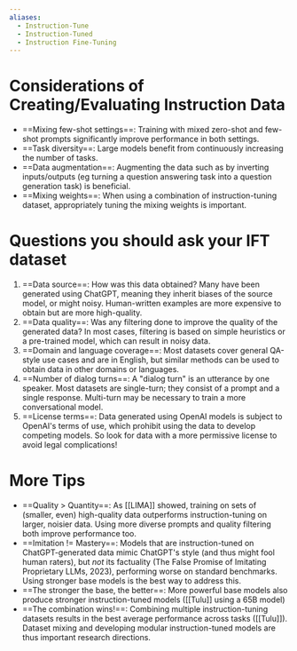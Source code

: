 ```yaml
---
aliases:
  - Instruction-Tune
  - Instruction-Tuned
  - Instruction Fine-Tuning
---
```

# Considerations of Creating/Evaluating Instruction Data
- ==Mixing few-shot settings==: Training with mixed zero-shot and few-shot prompts significantly improve performance in both settings.
- ==Task diversity==: Large models benefit from continuously increasing the number of tasks.
- ==Data augmentation==: Augmenting the data such as by inverting inputs/outputs (eg turning a question answering task into a question generation task) is beneficial.
- ==Mixing weights==: When using a combination of instruction-tuning dataset, appropriately tuning the mixing weights is important.
# Questions you should ask your IFT dataset
1. ==Data source==: How was this data obtained? Many have been generated using ChatGPT, meaning they inherit biases of the source model, or might noisy. Human-written examples are more expensive to obtain but are more high-quality.
2. ==Data quality==: Was any filtering done to improve the quality of the generated data? In most cases, filtering is based on simple heuristics or a pre-trained model, which can result in noisy data.
3. ==Domain and language coverage==: Most datasets cover general QA-style use cases and are in English, but similar methods can be used to obtain data in other domains or languages.
4. ==Number of dialog turns==: A "dialog turn" is an utterance by one speaker. Most datasets are single-turn; they consist of a prompt and a single response. Multi-turn may be necessary to train a more conversational model.
5. ==License terms==: Data generated using OpenAI models is subject to OpenAI's terms of use, which prohibit using the data to develop competing models. So look for data with a more permissive license to avoid legal complications!
# More Tips
- ==Quality > Quantity==: As [[LIMA]] showed, training on sets of (smaller, even) high-quality data outperforms instruction-tuning on larger, noisier data. Using more diverse prompts and quality filtering both improve performance too.
- ==Imitation != Mastery==: Models that are instruction-tuned on ChatGPT-generated data mimic ChatGPT's style (and thus might fool human raters), but *not* its factuality (The False Promise of Imitating Proprietary LLMs, 2023), performing worse on standard benchmarks. Using stronger base models is the best way to address this.
- ==The stronger the base, the better==: More powerful base models also produce stronger instruction-tuned models ([[Tulu]] using a 65B model)
- ==The combination wins!==: Combining multiple instruction-tuning datasets results in the best average performance across tasks ([[Tulu]]). Dataset mixing and developing modular instruction-tuned models are thus important research directions.